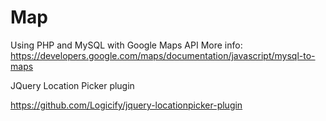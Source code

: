# Map
Using PHP and MySQL with Google Maps API 
More info: 
https://developers.google.com/maps/documentation/javascript/mysql-to-maps

JQuery Location Picker plugin

https://github.com/Logicify/jquery-locationpicker-plugin

